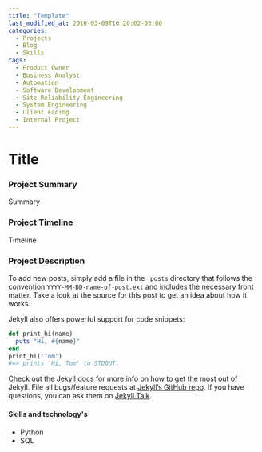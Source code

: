 ```yaml
---
title: "Template"
last_modified_at: 2016-03-09T16:20:02-05:00
categories:
  - Projects
  - Blog
  - Skills
tags:
  - Product Owner
  - Business Analyst
  - Automation
  - Software Development
  - Site Reliability Engineering
  - System Engineering
  - Client Facing
  - Internal Project
---
```

# Title
### Project Summary
Summary 

### Project Timeline
Timeline

### Project Description
To add new posts, simply add a file in the `_posts` directory that follows the convention `YYYY-MM-DD-name-of-post.ext` and includes the necessary front matter. Take a look at the source for this post to get an idea about how it works.

Jekyll also offers powerful support for code snippets:

```ruby
def print_hi(name)
  puts "Hi, #{name}"
end
print_hi('Tom')
#=> prints 'Hi, Tom' to STDOUT.
```

Check out the [Jekyll docs][jekyll-docs] for more info on how to get the most out of Jekyll. File all bugs/feature requests at [Jekyll’s GitHub repo][jekyll-gh]. If you have questions, you can ask them on [Jekyll Talk][jekyll-talk].

[jekyll-docs]: https://jekyllrb.com/docs/home
[jekyll-gh]:   https://github.com/jekyll/jekyll
[jekyll-talk]: https://talk.jekyllrb.com/


#### Skills and technology's
- Python
- SQL 